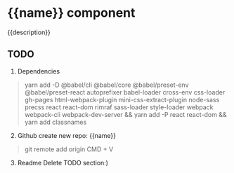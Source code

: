 # {{name}} component

{{description}}

## TODO
1. Dependencies
> yarn add -D @babel/cli @babel/core @babel/preset-env @babel/preset-react autoprefixer babel-loader cross-env css-loader gh-pages html-webpack-plugin mini-css-extract-plugin node-sass precss react react-dom rimraf sass-loader style-loader webpack webpack-cli webpack-dev-server
> && yarn add -P react react-dom
> && yarn add classnames

2. Github
create new repo: {{name}}
> git remote add origin CMD + V

3. Readme
Delete TODO section:)